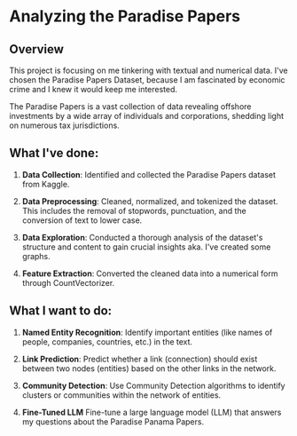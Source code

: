 # Analyzing the Paradise Papers

## Overview

This project is focusing on me tinkering with textual and numerical data. I've chosen the Paradise Papers Dataset, because I am fascinated by economic crime and I knew it would keep me interested. 

The Paradise Papers is a vast collection of data revealing offshore investments by a wide array of individuals and corporations, shedding light on numerous tax jurisdictions.

## What I've done:

1. **Data Collection**: Identified and collected the Paradise Papers dataset from Kaggle.

2. **Data Preprocessing**: Cleaned, normalized, and tokenized the dataset. This includes the removal of stopwords, punctuation, and the conversion of text to lower case.

3. **Data Exploration**: Conducted a thorough analysis of the dataset's structure and content to gain crucial insights aka. I've created some graphs.

4. **Feature Extraction**: Converted the cleaned data into a numerical form through CountVectorizer.

## What I want to do:

1. **Named Entity Recognition**: Identify important entities (like names of people, companies, countries, etc.) in the text.

2. **Link Prediction**: Predict whether a link (connection) should exist between two nodes (entities) based on the other links in the network.

3. **Community Detection**: Use Community Detection algorithms to identify clusters or communities within the network of entities.

4. **Fine-Tuned LLM** Fine-tune a large language model (LLM) that answers my questions about the Paradise Panama Papers.